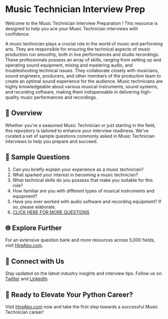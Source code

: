 # Music Technician Interview Prep

Welcome to the Music Technician Interview Preparation ! This resource is designed to help you ace your Music Technician interviews with confidence.

A music technician plays a crucial role in the world of music and performing arts. They are responsible for ensuring the technical aspects of music production run smoothly, both in live performances and studio recordings. These professionals possess an array of skills, ranging from setting up and operating sound equipment, mixing and mastering audio, and troubleshooting technical issues. They collaborate closely with musicians, sound engineers, producers, and other members of the production team to create an optimal sound experience for the audience. Music technicians are highly knowledgeable about various musical instruments, sound systems, and recording software, making them indispensable in delivering high-quality music performances and recordings.

## 🚀 Overview

Whether you're a seasoned Music Technician or just starting in the field, this repository is tailored to enhance your interview readiness. We've curated a set of sample questions commonly asked in Music Technician interviews to help you prepare and succeed.

## 📝 Sample Questions

1. Can you briefly explain your experience as a music technician?
2. What sparked your interest in becoming a music technician?
3. What technical skills do you possess that make you suitable for this role?
4. How familiar are you with different types of musical instruments and equipment?
5. Have you ever worked with audio software and recording equipment? If so, please elaborate.
6. [CLICK HERE FOR MORE QUESTIONS](https://hireabo.com/job/16_1_13/Music%20Technician)

## 🌐 Explore Further

For an extensive question bank and more resources across 5,000 fields, visit [HireAbo.com](https://www.hireabo.com).

## 📱 Connect with Us

Stay updated on the latest industry insights and interview tips. Follow us on [Twitter](https://twitter.com/hireabo) and [LinkedIn](https://www.linkedin.com/in/hire-abo-3609972a8/).

## 🚀 Ready to Elevate Your Python Career?

Visit [HireAbo.com](https://www.hireabo.com) now and take the first step towards a successful Music Technician career!